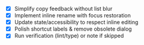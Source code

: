 - [x] Simplify copy feedback without list blur
- [x] Implement inline rename with focus restoration
- [x] Update state/accessibility to respect inline editing
- [x] Polish shortcut labels & remove obsolete dialog
- [x] Run verification (lint/type) or note if skipped
